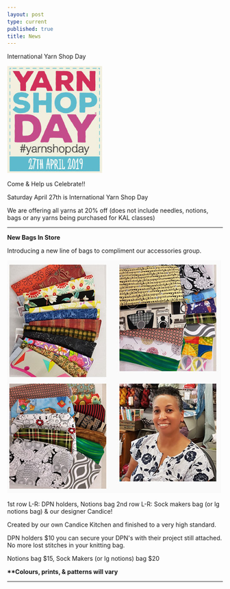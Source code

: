 ```yaml
---
layout: post
type: current
published: true
title: News
---
```

International Yarn Shop Day

<img src="/img/yarnday2019.png" />

Come & Help us Celebrate!!

Saturday April 27th is International Yarn Shop Day
 
We are offering all yarns at 20% off
(does not include needles, notions, bags or any yarns being purchased for KAL classes)
<hr />
<strong>New Bags In Store</strong>

Introducing a new line of bags to compliment our accessories group.

<img src="/img/febwhatsnew.jpg" />

1st row L-R: DPN holders, Notions bag
2nd row L-R: Sock makers bag (or lg notions bag) & our designer Candice!

Created by our own Candice Kitchen and finished to a very high standard. 

DPN holders $10
you can secure your DPN's with their project still attached. No more lost stitches in your knitting bag.

Notions bag $15, Sock Makers (or lg notions) bag $20

<strong>**Colours, prints, & patterns will vary</strong>

<hr />
